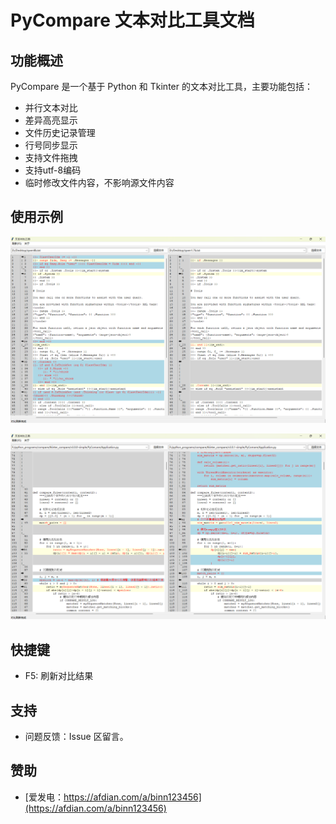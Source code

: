 # PyCompare 文本对比工具文档

## 功能概述
PyCompare 是一个基于 Python 和 Tkinter 的文本对比工具，主要功能包括：

- 并行文本对比
- 差异高亮显示
- 文件历史记录管理
- 行号同步显示
- 支持文件拖拽
- 支持utf-8编码
- 临时修改文件内容，不影响源文件内容

## 使用示例

![img](assets/images/效果图1.png)

![img](assets/images/效果图2.png)

## 快捷键

- F5: 刷新对比结果

## 支持  
- 问题反馈：Issue 区留言。

## 赞助

- [爱发电：https://afdian.com/a/binn123456](https://afdian.com/a/binn123456)

